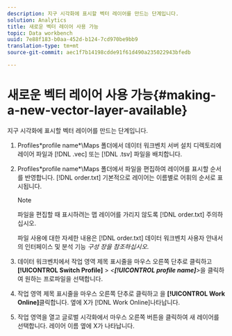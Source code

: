 ```yaml
---
description: 지구 시각화에 표시할 벡터 레이어를 만드는 단계입니다.
solution: Analytics
title: 새로운 벡터 레이어 사용 가능
topic: Data workbench
uuid: 7e88f183-b0aa-452d-b124-7cd970be9bb9
translation-type: tm+mt
source-git-commit: aec1f7b14198cdde91f61d490a235022943bfedb

---
```



# 새로운 벡터 레이어 사용 가능{#making-a-new-vector-layer-available}

지구 시각화에 표시할 벡터 레이어를 만드는 단계입니다.

1. Profiles\*profile name*\Maps 폴더에서 데이터 워크벤치 서버 설치 디렉토리에 레이어 파일과 [!DNL .vec] 또는 [!DNL .tsv] 파일을 배치합니다.
1. Profiles\*profile name*\Maps 폴더에서 파일을 편집하여 레이어를 표시할 순서를 반영합니다. [!DNL order.txt] 기본적으로 레이어는 이름별로 어휘의 순서로 표시됩니다.

   >[!NOTE]
   >
   >파일을 편집할 때 표시하려는 맵 레이어를 가리지 않도록 [!DNL order.txt] 주의하십시오.

   파일 사용에 대한 자세한 내용은 [!DNL order.txt] 데이터 워크벤치 사용자 안내서의 인터페이스 및 분석 기능 *구성 장을 참조하십시오*.

1. 데이터 워크벤치에서 작업 영역 제목 표시줄을 마우스 오른쪽 단추로 클릭하고 **[!UICONTROL Switch Profile]** > *&lt;**[!UICONTROL profile name]**>*&#x200B;을 클릭하여 원하는 프로파일을 선택합니다.
1. 작업 영역 제목 표시줄을 마우스 오른쪽 단추로 클릭하고 을 **[!UICONTROL Work Online]**&#x200B;클릭합니다. 옆에 X가 [!DNL Work Online]나타납니다.
1. 작업 영역을 열고 글로벌 시각화에서 마우스 오른쪽 버튼을 클릭하여 새 레이어를 선택합니다. 레이어 이름 옆에 X가 나타납니다.
